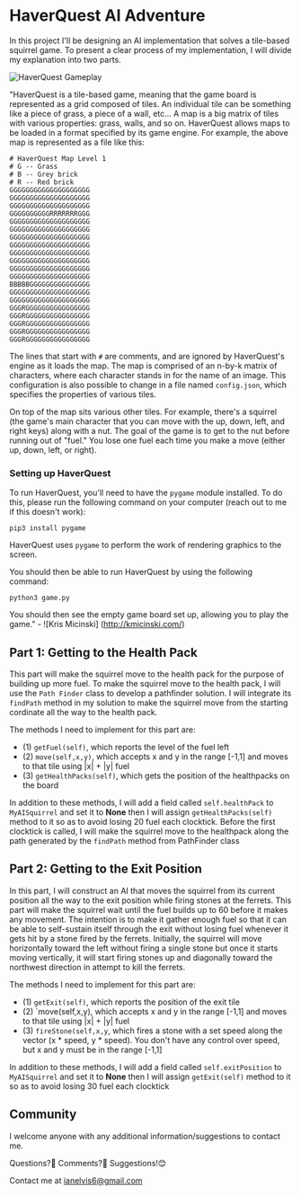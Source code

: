 # HaverQuest AI Adventure


In this project I'll be designing an AI implementation that solves a
tile-based squirrel game. To present a clear process of my implementation,
I will divide my explanation into two parts. 

![HaverQuest Gameplay](./gameplay.png)

"HaverQuest is a tile-based game, meaning that the game board is
represented as a grid composed of tiles. An individual tile can be
something like a piece of grass, a piece of a wall, etc... A map is a
big matrix of tiles with various properties: grass, walls, and so
on. HaverQuest allows maps to be loaded in a format specified by its
game engine. For example, the above map is represented as a file like
this:

```
# HaverQuest Map Level 1
# G -- Grass
# B -- Grey brick
# R -- Red brick
GGGGGGGGGGGGGGGGGGGG
GGGGGGGGGGGGGGGGGGGG
GGGGGGGGGGGGGGGGGGGG
GGGGGGGGGGRRRRRRRGGG
GGGGGGGGGGGGGGGGGGGG
GGGGGGGGGGGGGGGGGGGG
GGGGGGGGGGGGGGGGGGGG
GGGGGGGGGGGGGGGGGGGG
GGGGGGGGGGGGGGGGGGGG
GGGGGGGGGGGGGGGGGGGG
GGGGGGGGGGGGGGGGGGGG
GGGGGGGGGGGGGGGGGGGG
BBBBBGGGGGGGGGGGGGGG
GGGGGGGGGGGGGGGGGGGG
GGGGGGGGGGGGGGGGGGGG
GGGRGGGGGGGGGGGGGGGG
GGGRGGGGGGGGGGGGGGGG
GGGRGGGGGGGGGGGGGGGG
GGGRGGGGGGGGGGGGGGGG
GGGRGGGGGGGGGGGGGGGG
```

The lines that start with `#` are comments, and are ignored by
HaverQuest's engine as it loads the map. The map is comprised of an
n-by-k matrix of characters, where each character stands in for the
name of an image. This configuration is also possible to change in a
file named `config.json`, which specifies the properties of various
tiles.

On top of the map sits various other tiles. For example, there's a
squirrel (the game's main character that you can move with the up,
down, left, and right keys) along with a nut. The goal of the game is
to get to the nut before running out of "fuel." You lose one fuel each
time you make a move (either up, down, left, or right).


### Setting up HaverQuest

To run HaverQuest, you'll need to have the `pygame` module
installed. To do this, please run the following command on your
computer (reach out to me if this doesn't work):

    pip3 install pygame

HaverQuest uses `pygame` to perform the work of rendering graphics to
the screen.

You should then be able to run HaverQuest by using the following
command:

    python3 game.py

You should then see the empty game board set up, allowing you to play
the game." - ![Kris Micinski] (http://kmicinski.com/)


## Part 1: Getting to the Health Pack

This part will make the squirrel move to the health pack for the
purpose of building up more fuel. To make the squirrel move to the health pack, 
I will use the `Path Finder` class to develop a pathfinder solution. I will 
integrate its `findPath` method in my solution to make the squirrel 
move from the starting cordinate all the way to the health pack.

The methods I need to implement for this part are:

- (1) `getFuel(self)`, which reports the level of the fuel left
- (2) `move(self,x,y)`,  which accepts x and y in the range [-1,1] and 
moves to that tile using |x| + |y| fuel
- (3) `getHealthPacks(self)`, which gets the position of the healthpacks 
on the board 

In addition to these methods, I will add a field called `self.healthPack` 
to `MyAISquirrel` and set it to **None** then I will assign 
`getHealthPacks(self)` method to it so as to avoid losing 20 fuel each clocktick.
Before the first clocktick is called, I will make the squirrel move to the 
healthpack along the path generated by the `findPath` method from PathFinder class




## Part 2: Getting to the Exit Position

In this part, I will construct an AI that moves the squirrel from its 
current position all the way to the exit position while firing stones 
at the ferrets. This part will make the squirrel wait until the fuel builds up to 60 
before it makes any movement. The intention is to make it gather enough fuel so that 
it can be able to self-sustain itself through the exit without losing fuel whenever 
it gets hit by a stone fired by the ferrets. Initially, the squirrel will move horizontally
toward the left without firing a single stone but once it starts moving vertically, 
it will start firing stones up and diagonally toward the northwest direction
in attempt to kill the ferrets. 

The methods I need to implement for this part are:

- (1) `getExit(self)`, which reports the position of the exit tile
- (2) `move(self,x,y),  which accepts x and y in the range [-1,1] and 
moves to that tile using |x| + |y| fuel
- (3) `fireStone(self,x,y`, which fires a stone with a set speed along
the vector (x * speed, y * speed). You don't have any control over speed, 
but x and y must be in the range [-1,1]

In addition to these methods, I will add a field called `self.exitPosition` 
to `MyAISquirrel` and set it to **None** then I will assign 
`getExit(self)` method to it so as to avoid losing 30 fuel each clocktick

## Community
I welcome anyone with any additional information/suggestions to contact me.

Questions?🤔 Comments?🤨 Suggestions!😊

Contact me at ianelvis6@gmail.com

